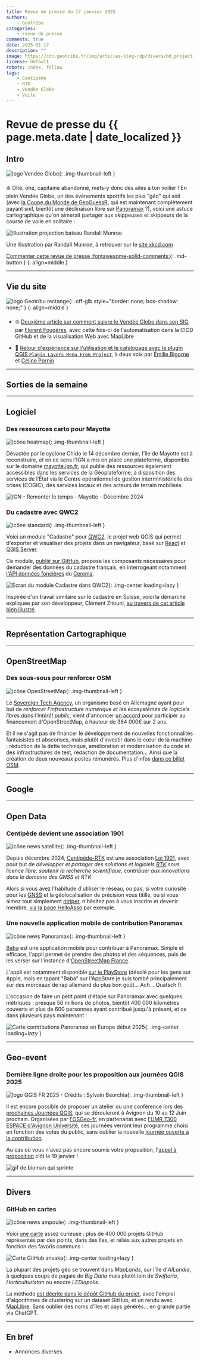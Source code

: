 ```yaml
---
title: Revue de presse du 17 janvier 2025
authors:
    - Geotribu
categories:
    - revue de presse
comments: true
date: 2025-01-17
description: ""
image: https://cdn.geotribu.fr/img/articles-blog-rdp/divers/bd_projection_bateau_randall_munroe.jpg
license: default
robots: index, follow
tags:
    - Centipède
    - RTK
    - Vendée Globe
    - Voile
---
```


# Revue de presse du {{ page.meta.date | date_localized }}

## Intro

![logo Vendée Globe](https://cdn.geotribu.fr/img/logos-icones/divers/vendee_globe.png){: .img-thumbnail-left }

:sailboat: Ohé, ohé, capitaine abandonné, mets-y donc des ailes à ton voilier ! En plein Vendée Globe, un des évènements sportifs les plus "géo" qui soit (avec [la Coupe du Monde de GeoGuessR](https://www.geoguessr.com/world-cup), qui est maintenant complètement payant snif, bientôt une déclinaison libre sur [Panoramax](https://panoramax.fr/) ?), voici une astuce cartographique qu'on aimerait partager aux skippeuses et skippeurs de la course de voile en solitaire :

![Illustration projection bateau Randall Munroe](https://cdn.geotribu.fr/img/articles-blog-rdp/divers/bd_projection_bateau_randall_munroe.jpg)

Une illustration par Randall Munroe, à retrouver sur le [site xkcd.com](https://xkcd.com/)

[Commenter cette revue de presse :fontawesome-solid-comments:](#__comments "Aller aux commentaires"){: .md-button }
{: align=middle }

----

## Vie du site

![logo Geotribu rectange](https://cdn.geotribu.fr/img/internal/charte/geotribu_logo_rectangle_384x80.png){: .off-glb style="border: none; box-shadow: none;" }
{: align=middle }

- :sailboat: [Deuxième article sur comment suivre le Vendée Globe dans son SIG](../../articles/2024/2024-12-18_vendee_globe_donnees_sig_partie2.md), par [Florent Fougères](../../team/florent-fougeres.md), avec cette fois-ci de l'automatisation dans la CICD GitHub et de la visualisation Web avec MapLibre

- :unicorn: [Retour d'expérience sur l'utilisation et le catalogage avec le plugin QGIS `Plugin Layers Menu From Project`](../../articles/2024/2024-12-24_QGIS-Layers-Menu-From-Project-Le-catalogue-magique.md), à deux voix par [Émilie Bigorne](../../team/emilie-bigorne.md) et [Céline Pornin](../../team/celine-pornin.md)

----

## Sorties de la semaine

----

## Logiciel

### Des ressources carto pour Mayotte

![icône heatmap](https://cdn.geotribu.fr/img/logos-icones/heatmap.png){: .img-thumbnail-left }

Dévastée par le cyclone Chido le 14 décembre dernier, l'île de Mayotte est à reconstruire, et en ce sens l'IGN a mis en place une plateforme, disponible sur le domaine [mayotte.ign.fr](https://mayotte.ign.fr), qui publie des ressources également accessibles dans les services de la Géoplateforme, à disposition des services de l’État via le Centre opérationnel de gestion interministérielle des crises (COGIC), des services locaux et des acteurs de terrain mobilisés.

![IGN - Remonter le temps - Mayotte - Décembre 2024](https://cdn.geotribu.fr/img/articles-blog-rdp/capture-ecran/ign_mayotte_rlt_decembre_2024.webp)

### Du cadastre avec QWC2

![icône standard](https://cdn.geotribu.fr/img/logos-icones/standard.png){: .img-thumbnail-left }

Voici un module "Cadastre" pour [QWC2](https://github.com/qgis/qwc2-demo-app), le projet web QGIS qui permet d'exporter et visualiser des projets dans un navigateur, basé sur [React](https://react.dev/) et [QGIS Server](https://docs.qgis.org/3.34/fr/docs/server_manual/index.html).

Ce module, [publié sur GitHub](https://github.com/cazitouni/qwc2-extra-cadastrefr), propose les composants nécessaires pour demander des données du cadastre français, en interrogeant notamment [l'API données foncières](https://apidf-preprod.cerema.fr/swagger/) du [Cerema](https://www.cerema.fr/fr).

![Écran du module Cadastre dans QWC2](https://cdn.geotribu.fr/img/articles-blog-rdp/capture-ecran/qwc2module_cadastre.webp){: .img-center loading=lazy }

Inspirée d'un travail similaire sur le cadastre en Suisse, voici la démarche expliquée par son développeur, Clément Zitouni, [au travers de cet article bien illustré](https://metrotopic.net/post/qwc_qgis_cadastre).

----

## Représentation Cartographique

----

## OpenStreetMap

### Des sous-sous pour renforcer OSM

![icône OpenStreetMap](https://cdn.geotribu.fr/img/logos-icones/OpenStreetMap/Openstreetmap.png){: .img-thumbnail-left }

Le [Sovereign Tech Agency](https://www.sovereign.tech/), un organisme basé en Allemagne ayant pour but de _renforcer l'infrastructure numérique et les écosystèmes de logiciels libres dans l'intérêt public_, vient d'annoncer [un accord](https://www.sovereign.tech/tech/openstreetmap) pour participer au financement d'OpenStreetMap, à hauteur de 384 000€ sur 2 ans.

Et il ne s'agit pas de financer le développement de nouvelles fonctionnalités fantaisistes et absconses, mais plutôt d'investir dans le cœur de la machine : réduction de la dette technique, amélioration et modernisation du code et des infrastructures de test, rédaction de documentation... Ainsi que la création de deux nouveaux postes rémunérés. Plus d'infos [dans ce billet OSM](https://blog.openstreetmap.org/2024/12/20/le-fonds-souverain-de-technologie-investit-dans-openstreetmap/?lang=fr).

----

## Google

----

## Open Data

### Centipède devient une association 1901

![icône news satellite](https://cdn.geotribu.fr/img/logos-icones/divers/satellite.png){: .img-thumbnail-left }

Depuis décembre 2024, [Centipède-RTK](https://www.centipede-rtk.org/fr) est une association [Loi 1901](https://www.associations.gouv.fr/liberte-associative.html), avec pour but de _développer et partager des solutions et logiciels [RTK](https://fr.wikipedia.org/wiki/Cin%C3%A9matique_temps_r%C3%A9el) sous licence libre, soutenir la recherche scientifique, contribuer aux innovations dans le domaine des GNSS et RTK_.

Alors si vous avez l'habitude d'utiliser le réseau, ou pas, si votre curiosité pour les [GNSS](https://fr.wikipedia.org/wiki/Syst%C3%A8me_de_positionnement_par_satellites) et la géolocalisation de précision vous titille, ou si vous aimez tout simplement [ntriper](https://en.wikipedia.org/wiki/Networked_Transport_of_RTCM_via_Internet_Protocol), n'hésitez pas à vous inscrire et devenir membre, [via la page HelloAsso](https://www.helloasso.com/associations/centipede-rtk/adhesions/adhesion) par exemple.

### Une nouvelle application mobile de contribution Panoramax

![icône news Panoramax](https://cdn.geotribu.fr/img/logos-icones/panoramax.jpeg){: .img-thumbnail-left }

[Baba](https://gitlab.com/ravenfeld/baba) est une application mobile pour contribuer à Panoramax. Simple et efficace, l'appli permet de prendre des photos et des séquences, puis de les verser sur l'instance d'[OpenStreetMap France](https://panoramax.openstreetmap.fr/).

L'appli est notamment disponible [sur le PlayStore](https://play.google.com/store/apps/details?id=com.ravenfeld.panoramax.baba) (désolé pour les gens sur Apple, mais en tapant "Baba" sur l'AppStore je suis tombé principalement sur des morceaux de rap allemand du plus bon goût... Ach... Quatsch !).

L'occasion de faire un petit point d'étape sur Panoramax avec quelques métriques : presque 50 millions de photos, bientôt 400 000 kilomètres couverts et plus de 600 personnes ayant contribué jusqu'à présent, et ce dans plusieurs pays maintenant :

![Carte contributions Panoramax en Europe début 2025](https://cdn.geotribu.fr/img/articles-blog-rdp/capture-ecran/panoramax_ecran_carte_debut_2025.webp){: .img-center loading=lazy }

----

## Geo-event

### Dernière ligne droite pour les proposition aux journées QGIS 2025

![logo QGIS FR 2025 - Crédits : Sylvain Beorchia](https://cdn.geotribu.fr/img/external/salons_conferences/qgis_fr/qgis_journees_francophones_2025_logo.webp){: .img-thumbnail-left }

Il est encore possible de proposer un atelier ou une conférence lors des [prochaines Journées QGIS](https://conf.qgis.osgeo.fr/), qui se dérouleront à Avignon du 10 au 12 Juin prochain. Organisées par [l'OSGeo-fr](https://www.osgeo.fr/), en partenariat avec [l'UMR 7300 ESPACE d'Avignon Université](https://www.umrespace.org/), ces journées verront leur programme choisi en fonction des votes du public, sans oublier la nouvelle [journée ouverte à la contribution](../2024/rdp_2024-10-04.md#rencontres-des-utilisateurs-francophones-de-qgis-du-10-au-12-juin-2025-en-avignon).

Au cas où vous n'avez pas encore soumis votre proposition, l'[appel à proposition](https://conf.qgis.osgeo.fr/2024/11/14/appel_a_propositions.html) clôt le 19 janvier !

![gif de bioman qui sprinte](https://cdn.geotribu.fr/img/articles-blog-rdp/gifs/sprint_bioman.gif)

----

## Divers

### GitHub en cartes

![icône news ampoule](https://cdn.geotribu.fr/img/logos-icones/astuce.png){: .img-thumbnail-left }

Voici [une carte](https://anvaka.github.io/map-of-github) assez curieuse : plus de 400 000 projets GitHub représentés par des points, dans des îles, et reliés aux autres projets en fonction des favoris communs :

![Carte GitHub anvaka](https://cdn.geotribu.fr/img/articles-blog-rdp/capture-ecran/github_map.webp){: .img-center loading=lazy }

La plupart des projets géo se trouvent dans _MapLands_, sur l'île d'_AILandia_, à quelques coups de pagaie de _Big Datia_ mais plutôt loin de _Swiftoria_, _Horticulturistan_ ou encore _LEDiapolis_.

La méthode [est décrite dans le dépôt GitHub du projet](https://github.com/anvaka/map-of-github#how-was-it-made), avec l'emploi d'algorithmes de clustering sur un dataset GitHub, et un rendu avec [MapLibre](https://maplibre.org/). Sans oublier des noms d'îles et pays générés... en grande partie via ChatGPT.

----

## En bref

- Annonces diverses
